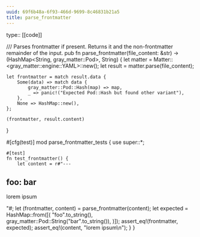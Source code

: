 ```yaml
---
uuid: 69f6b48a-6f93-466d-9699-8c46831b21a5
title: parse_frontmatter
---
```


type:: [[code]]

/// Parses frontmatter if present. Returns it and the non-frontmatter remainder of the input.
pub fn parse_frontmatter(file_content: &str) -> (HashMap<String, gray_matter::Pod>, String) {
    let matter = Matter::<gray_matter::engine::YAML>::new();
    let result = matter.parse(file_content);

    let frontmatter = match result.data {
        Some(data) => match data {
            gray_matter::Pod::Hash(map) => map,
            _ => panic!("Expected Pod::Hash but found other variant"),
        },
        None => HashMap::new(),
    };

    (frontmatter, result.content)
}

#[cfg(test)]
mod parse_frontmatter_tests {
    use super::*;

    #[test]
    fn test_frontmatter() {
        let content = r#"---
foo: bar
---
lorem ipsum

"#;
        let (frontmatter, content) = parse_frontmatter(content);
        let expected = HashMap::from([(
            "foo".to_string(),
            gray_matter::Pod::String("bar".to_string()),
        )]);
        assert_eq!(frontmatter, expected);
        assert_eq!(content, "lorem ipsum\n");
    }
}